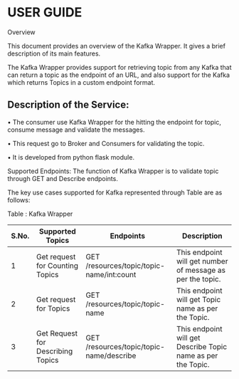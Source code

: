 # USER GUIDE


Overview

This document provides an overview of the Kafka Wrapper. It gives a brief description of its main features.

The Kafka Wrapper provides support for retrieving topic from any Kafka that can return a topic as the endpoint of an URL, and also support for the Kafka which returns Topics in a custom endpoint format.

Description of the Service:
--------------------------
•	The consumer use Kafka Wrapper for the hitting the endpoint for topic, consume message and validate the messages.

•	This request go to Broker and Consumers for validating the topic.

•	It is developed from python flask module.

Supported Endpoints:
The function of Kafka Wrapper is to validate topic through GET and Describe endpoints.

The key use cases supported for Kafka represented through Table are as follows:

Table :  Kafka Wrapper



| S.No.        |   Supported Topics                     |           Endpoints                         |                    Description                                     |
|--------------|----------------------------------------|---------------------------------------------|--------------------------------------------------------------------|
| 1            |   Get request for Counting Topics    	|  GET /resources/topic/topic-name/int:count  |   This endpoint will get number of message as per the topic.       |
| 2            |   Get request for Topics               |  GET /resources/topic/topic-name            |   This endpoint will get Topic name as per the Topic.	           |
| 3            |   Get Request for Describing Topics    |  GET /resources/topic/topic-name/describe   |   This endpoint will get Describe Topic name as per the Topic.     |





  

  

